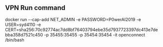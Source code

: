 ## VPN Run command
docker run --cap-add NET_ADMIN -e PASSWORD=P0werAI2019 -e USER=syd4110 -e CERT=sha256:70c92774ac7dd8bf76403794ebe35d7937723397dc413e7debba358d7521c450 -p 35455:35455 -p 35454:35454 -it openconnect /bin/bash
